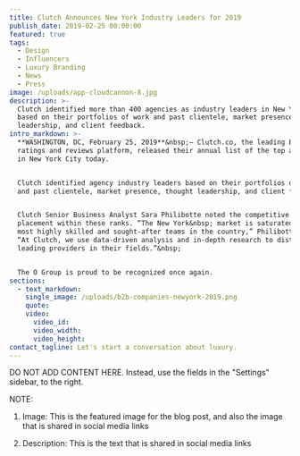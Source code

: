 ```yaml
---
title: Clutch Announces New York Industry Leaders for 2019
publish_date: 2019-02-25 00:00:00
featured: true
tags:
  - Design
  - Influencers
  - Luxury Branding
  - News
  - Press
image: /uploads/app-cloudcannon-8.jpg
description: >-
  Clutch identified more than 400 agencies as industry leaders in New York City,
  based on their portfolios of work and past clientele, market presence, thought
  leadership, and client feedback.
intro_markdown: >-
  **WASHINGTON, DC, February 25, 2019**&nbsp;– Clutch.co, the leading B2B
  ratings and reviews platform, released their annual list of the top agencies
  in New York City today.


  Clutch identified agency industry leaders based on their portfolios of work
  and past clientele, market presence, thought leadership, and client feedback.


  Clutch Senior Business Analyst Sara Philibotte noted the competitive nature of
  placement within these ranks. “The New York&nbsp; market is saturated with the
  most highly skilled and sought-after teams in the country,” Philibotte said.
  “At Clutch, we use data-driven analysis and in-depth research to distinguish
  leading providers in their fields.”&nbsp;


  The O Group is proud to be recognized once again.
sections:
  - text_markdown:
    single_image: /uploads/b2b-companies-newyork-2019.png
    quote:
    video:
      video_id:
      video_width:
      video_height:
contact_tagline: Let's start a conversation about luxury.
---
```


DO NOT ADD CONTENT HERE. Instead, use the fields in the "Settings" sidebar, to the right.

NOTE:

1. Image: This is the featured image for the blog post, and also the image that is shared in social media links

2. Description: This is the text that is shared in social media links